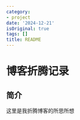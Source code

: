 ```yaml
---
category:
- project
date: '2024-12-21'
isOriginal: true
tags: []
title: README
---
```

# 博客折腾记录

## 简介
这里是我折腾博客的所思所想